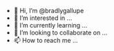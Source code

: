 - 👋 Hi, I’m @bradlygallupe
- 👀 I’m interested in ...
- 🌱 I’m currently learning ...
- 💞️ I’m looking to collaborate on ...
- 📫 How to reach me ...

<!---
bradlygallupe/bradlygallupe is a ✨ special ✨ repository because its `README.md` (this file) appears on your GitHub profile.
You can click the Preview link to take a look at your changes.
--->
